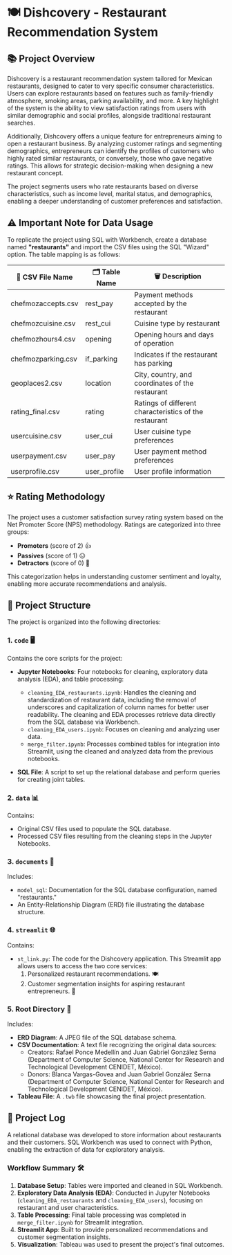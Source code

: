 # 🍽️ Dishcovery - Restaurant Recommendation System

## 📚 Project Overview

Dishcovery is a restaurant recommendation system tailored for Mexican restaurants, designed to cater to very specific consumer characteristics. Users can explore restaurants based on features such as family-friendly atmosphere, smoking areas, parking availability, and more. A key highlight of the system is the ability to view satisfaction ratings from users with similar demographic and social profiles, alongside traditional restaurant searches.

Additionally, Dishcovery offers a unique feature for entrepreneurs aiming to open a restaurant business. By analyzing customer ratings and segmenting demographics, entrepreneurs can identify the profiles of customers who highly rated similar restaurants, or conversely, those who gave negative ratings. This allows for strategic decision-making when designing a new restaurant concept.

The project segments users who rate restaurants based on diverse characteristics, such as income level, marital status, and demographics, enabling a deeper understanding of customer preferences and satisfaction.

## ⚠️ Important Note for Data Usage

To replicate the project using SQL with Workbench, create a database named **"restaurants"** and import the CSV files using the SQL "Wizard" option. The table mapping is as follows:

| 📂 CSV File Name         | 🗂️ Table Name     | 🗑️ Description                                      |
|--------------------------|------------------|---------------------------------------------------|
| chefmozaccepts.csv       | rest_pay         | Payment methods accepted by the restaurant        |
| chefmozcuisine.csv       | rest_cui         | Cuisine type by restaurant                        |
| chefmozhours4.csv        | opening          | Opening hours and days of operation              |
| chefmozparking.csv       | if_parking       | Indicates if the restaurant has parking           |
| geoplaces2.csv           | location         | City, country, and coordinates of the restaurant  |
| rating_final.csv         | rating           | Ratings of different characteristics of the restaurant |
| usercuisine.csv          | user_cui         | User cuisine type preferences                     |
| userpayment.csv          | user_pay         | User payment method preferences                   |
| userprofile.csv          | user_profile     | User profile information                          |

## ⭐ Rating Methodology

The project uses a customer satisfaction survey rating system based on the Net Promoter Score (NPS) methodology. Ratings are categorized into three groups:

- **Promoters** (score of 2) 👍
- **Passives** (score of 1) 😐
- **Detractors** (score of 0) 🙇

This categorization helps in understanding customer sentiment and loyalty, enabling more accurate recommendations and analysis.

## 📂 Project Structure

The project is organized into the following directories:

### 1. `code` 🖥️
Contains the core scripts for the project:

- **Jupyter Notebooks**: Four notebooks for cleaning, exploratory data analysis (EDA), and table processing:
  - `cleaning_EDA_restaurants.ipynb`: Handles the cleaning and standardization of restaurant data, including the removal of underscores and capitalization of column names for better user readability. The cleaning and EDA processes retrieve data directly from the SQL database via Workbench.
  - `cleaning_EDA_users.ipynb`: Focuses on cleaning and analyzing user data.
  - `merge_filter.ipynb`: Processes combined tables for integration into Streamlit, using the cleaned and analyzed data from the previous notebooks.

- **SQL File**: A script to set up the relational database and perform queries for creating joint tables.

### 2. `data` 📊
Contains:

- Original CSV files used to populate the SQL database.
- Processed CSV files resulting from the cleaning steps in the Jupyter Notebooks.

### 3. `documents` 📜
Includes:

- `model_sql`: Documentation for the SQL database configuration, named "restaurants."
- An Entity-Relationship Diagram (ERD) file illustrating the database structure.

### 4. `streamlit` 🌐
Contains:

- `st_link.py`: The code for the Dishcovery application. This Streamlit app allows users to access the two core services:
  1. Personalized restaurant recommendations. 🍽️
  2. Customer segmentation insights for aspiring restaurant entrepreneurs. 🏢

### 5. Root Directory 📁
Includes:

- **ERD Diagram**: A JPEG file of the SQL database schema.
- **CSV Documentation**: A text file recognizing the original data sources:
  - Creators: Rafael Ponce Medellín and Juan Gabriel González Serna (Department of Computer Science, National Center for Research and Technological Development CENIDET, México).
  - Donors: Blanca Vargas-Govea and Juan Gabriel González Serna (Department of Computer Science, National Center for Research and Technological Development CENIDET, México).
- **Tableau File**: A `.twb` file showcasing the final project presentation.

## 📌 Project Log

A relational database was developed to store information about restaurants and their customers. SQL Workbench was used to connect with Python, enabling the extraction of data for exploratory analysis.

### Workflow Summary 🛠️
1. **Database Setup**: Tables were imported and cleaned in SQL Workbench.
2. **Exploratory Data Analysis (EDA)**: Conducted in Jupyter Notebooks (`cleaning_EDA_restaurants` and `cleaning_EDA_users`), focusing on restaurant and user characteristics.
3. **Table Processing**: Final table processing was completed in `merge_filter.ipynb` for Streamlit integration.
4. **Streamlit App**: Built to provide personalized recommendations and customer segmentation insights.
5. **Visualization**: Tableau was used to present the project's final outcomes.
